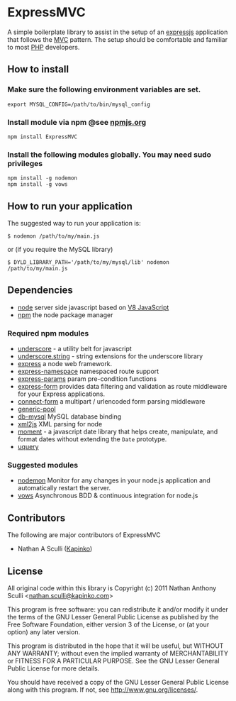 

ExpressMVC
==========

A simple boilerplate library to assist in the setup of an
[expressjs](http://expressjs.com) application that follows the
[MVC](http://en.wikipedia.org/wiki/Model–view–controller) pattern.  The setup
should be comfortable and familiar to most [PHP](http://php.net) developers.

How to install
--------------

### Make sure the following environment variables are set.

    export MYSQL_CONFIG=/path/to/bin/mysql_config

### Install module via npm @see [npmjs.org](http://npmjs.org)

    npm install ExpressMVC

### Install the following modules globally. You may need sudo privileges

    npm install -g nodemon
    npm install -g vows

How to run your application
---------------------------

The suggested way to run your application is:

    $ nodemon /path/to/my/main.js

or (if you require the MySQL library)

    $ DYLD_LIBRARY_PATH='/path/to/my/mysql/lib' nodemon /path/to/my/main.js

Dependencies
------------


*   [node](http://nodejs.org) server side javascript based on 
    [V8 JavaScript](http://code.google.com/p/v8)
*   [npm](http://npmjs.org) the node package manager

### Required npm modules

*   [underscore](https://github.com/documentcloud/underscore/) - a utility belt
    for javascript
*   [underscore.string](https://github.com/edtsech/underscore.string)  - string
    extensions for the underscore library
*   [express](https://github.com/visionmedia/express) a node web framework.
*   [express-namespace](https://github.com/visionmedia/express-namespace) 
    namespaced route support
*   [express-params](https://github.com/visionmedia/express-params) param 
    pre-condition functions
*   [express-form](https://github.com/dandean/express-form) provides data
    filtering and validation as route middleware for your Express applications.
*   [connect-form](https://github.com/visionmedia/connect-form) a multipart /
    urlencoded form parsing middleware
*   [generic-pool](https://github.com/coopernurse/node-pool)
*   [db-mysql](https://github.com/mariano/node-db-mysql) MySQL database binding
*   [xml2js](https://github.com/Leonidas-from-XIV/node-xml2js/) XML parsing for node
*   [moment](https://github.com/timrwood/moment) - a javascript date library 
    that helps create, manipulate, and format dates without extending the 
    `Date` prototype.
*   [uquery](https://github.com/scull7/uquery)

### Suggested modules

*   [nodemon](https://github.com/remy/nodemon) Monitor for any changes in your
    node.js application and automatically restart the server.
*   [vows](http://vowsjs.org) Asynchronous BDD &amp; continuous integration 
    for node.js



Contributors
------------

The following are major contributors of ExpressMVC

*   Nathan A Sculli ([Kapinko](http://github.com/Kapinko))


License
-------

All original code within this library is
Copyright (c) 2011 Nathan Anthony Sculli &lt;nathan.sculli@kapinko.com&gt;

This program is free software: you can redistribute it and/or modify
it under the terms of the GNU Lesser General Public License as published by
the Free Software Foundation, either version 3 of the License, or
(at your option) any later version.

This program is distributed in the hope that it will be useful,
but WITHOUT ANY WARRANTY; without even the implied warranty of
MERCHANTABILITY or FITNESS FOR A PARTICULAR PURPOSE.  See the
GNU Lesser General Public License for more details.

You should have received a copy of the GNU Lesser General Public License
along with this program.  If not, see <http://www.gnu.org/licenses/>.
